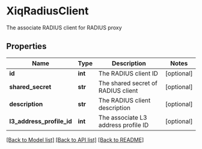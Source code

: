 # XiqRadiusClient

The associate RADIUS client for RADIUS proxy
## Properties
Name | Type | Description | Notes
------------ | ------------- | ------------- | -------------
**id** | **int** | The RADIUS client ID | [optional] 
**shared_secret** | **str** | The shared secret of RADIUS client | [optional] 
**description** | **str** | The RADIUS client description | [optional] 
**l3_address_profile_id** | **int** | The associate L3 address profile ID | [optional] 

[[Back to Model list]](../README.md#documentation-for-models) [[Back to API list]](../README.md#documentation-for-api-endpoints) [[Back to README]](../README.md)


